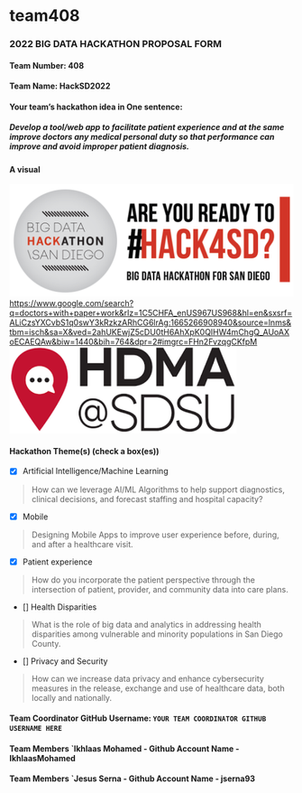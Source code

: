 # team408
### 2022 BIG DATA HACKATHON PROPOSAL FORM

#### Team Number: 408  

#### Team Name: HackSD2022    
  
#### Your team’s hackathon idea in One sentence:
##### Develop a tool/web app to facilitate patient experience and at the same improve doctors any medical personal duty so that performance can improve and avoid improper patient diagnosis. 


#### A visual
![bigdatahackathon4sd](https://github.com/BigDataForSanDiego/bigdataforsandiego.github.io/blob/master/templates/img/Hackathon-Promot-Img-1.png?raw=true "Big Data Hackathon for San Diego 2022")  
https://www.google.com/search?q=doctors+with+paper+work&rlz=1C5CHFA_enUS967US968&hl=en&sxsrf=ALiCzsYXCvbS1q0swY3kRzkzARhCG6lrAg:1665266908940&source=lnms&tbm=isch&sa=X&ved=2ahUKEwjZ5cDU0tH6AhXpK0QIHW4mChgQ_AUoAXoECAEQAw&biw=1440&bih=764&dpr=2#imgrc=FHn2FvzqgCKfpM
<img height="10%" width="80%" alt="hdma" src="https://github.com/BigDataForSanDiego/bigdataforsandiego.github.io/blob/master/templates/img/hdma2.png?raw=true"> 


#### Hackathon Theme(s) (check a box(es))
- [X] Artificial Intelligence/Machine Learning 
> How can we leverage AI/ML Algorithms to help support diagnostics, clinical decisions, and forecast staffing and hospital capacity?
- [X] Mobile
> Designing Mobile Apps to improve user experience before, during, and after a healthcare visit.
- [X] Patient experience
> How do you incorporate the patient perspective through the intersection of patient, provider, and community data into care plans.
- [] Health Disparities
> What is the role of big data and analytics in addressing health disparities among vulnerable and minority populations in San Diego County.
- [] Privacy and Security
> How can we increase data privacy and enhance cybersecurity measures in the release, exchange and use of healthcare data, both locally and nationally.

#### Team Coordinator GitHub Username: `YOUR TEAM COORDINATOR GITHUB USERNAME HERE`

#### Team Members `Ikhlaas Mohamed   - Github Account Name - IkhlaasMohamed
#### Team Members `Jesus Serna   - Github Account Name - jserna93
